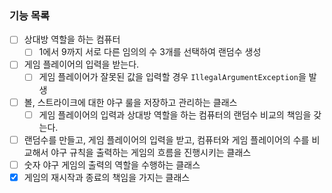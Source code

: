 ### 기능 목록

- [ ] 상대방 역할을 하는 컴퓨터
    - [ ] 1에서 9까지 서로 다른 임의의 수 3개를 선택하여 랜덤수 생성
-[ ] 게임 플레이어의 입력을 받는다.
    - [ ] 게임 플레이어가 잘못된 값을 입력할 경우 `IllegalArgumentException`을 발생
-[ ] 볼, 스트라이크에 대한 야구 룰을 저장하고 관리하는 클래스
    - [ ] 게임 플레이어의 입력과 상대방 역할을 하는 컴퓨터의 랜덤수 비교의 책임을 갖는다.
-[ ] 랜덤수를 만들고, 게임 플레이어의 입력을 받고, 컴퓨터와 게임 플레이어의 수를 비교해서 야구 규칙을 출력하는 게임의 흐름을 진행시키는 클래스
-[ ] 숫자 야구 게임의 출력의 역할을 수행하는 클래스
-[x] 게임의 재시작과 종료의 책임을 가지는 클래스